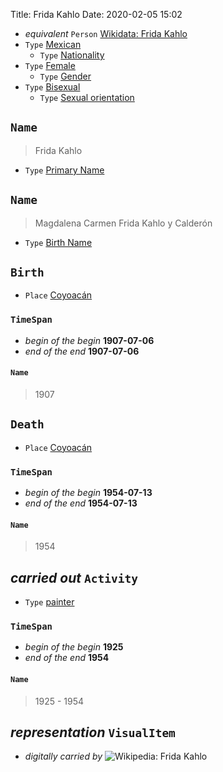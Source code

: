 Title: Frida Kahlo
Date: 2020-02-05 15:02

* _equivalent_ `Person` [Wikidata: Frida Kahlo](http://www.wikidata.org/entity/Q5588)
* `Type` [Mexican](http://vocab.getty.edu/aat/300107963)
    * `Type` [Nationality](http://vocab.getty.edu/aat/300379842)
* `Type` [Female](http://vocab.getty.edu/aat/300189557)
    * `Type` [Gender](http://vocab.getty.edu/aat/300055147)
* `Type` [Bisexual](http://homosaurus.org/terms/bisexuality)
    * `Type` [Sexual orientation](http://vocab.getty.edu/aat/300400503)



## `Name`

> Frida Kahlo

* `Type` [Primary Name](http://vocab.getty.edu/aat/300404670)



## `Name`

> Magdalena Carmen Frida Kahlo y Calderón

* `Type` [Birth Name](http://vocab.getty.edu/aat/300404681)



## `Birth`

* `Place` [Coyoacán](http://www.wikidata.org/entity/Q661315)

### `TimeSpan`

* _begin of the begin_ **1907-07-06**
* _end of the end_ **1907-07-06**

#### `Name`
> 1907



## `Death`

* `Place` [Coyoacán](http://www.wikidata.org/entity/Q661315)

### `TimeSpan`

* _begin of the begin_ **1954-07-13**
* _end of the end_ **1954-07-13**

#### `Name`
> 1954



## _carried out_ `Activity`

* `Type` [painter](http://vocab.getty.edu/aat/300025136)

### `TimeSpan`

* _begin of the begin_ **1925**
* _end of the end_ **1954**

#### `Name`
> 1925 - 1954



## _representation_ `VisualItem`

* _digitally carried by_ ![Wikipedia: Frida Kahlo](https://upload.wikimedia.org/wikipedia/commons/thumb/0/06/Frida_Kahlo%2C_by_Guillermo_Kahlo.jpg/330px-Frida_Kahlo%2C_by_Guillermo_Kahlo.jpg)

